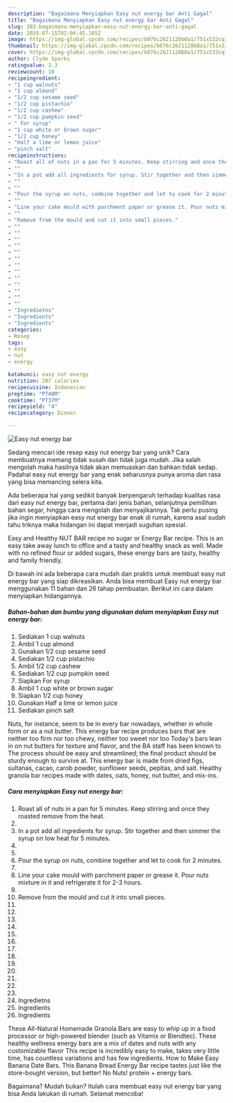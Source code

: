 ```yaml
---
description: "Bagaimana Menyiapkan Easy nut energy bar Anti Gagal"
title: "Bagaimana Menyiapkan Easy nut energy bar Anti Gagal"
slug: 383-bagaimana-menyiapkan-easy-nut-energy-bar-anti-gagal
date: 2020-07-15T02:04:45.165Z
image: https://img-global.cpcdn.com/recipes/b076c2621120b0a1/751x532cq70/easy-nut-energy-bar-recipe-main-photo.jpg
thumbnail: https://img-global.cpcdn.com/recipes/b076c2621120b0a1/751x532cq70/easy-nut-energy-bar-recipe-main-photo.jpg
cover: https://img-global.cpcdn.com/recipes/b076c2621120b0a1/751x532cq70/easy-nut-energy-bar-recipe-main-photo.jpg
author: Clyde Sparks
ratingvalue: 3.3
reviewcount: 10
recipeingredient:
- "1 cup walnuts"
- "1 cup almond"
- "1/2 cup sesame seed"
- "1/2 cup pistachio"
- "1/2 cup cashew"
- "1/2 cup pumpkin seed"
- " For syrup"
- "1 cup white or brown sugar"
- "1/2 cup honey"
- "Half a lime or lemon juice"
- "pinch salt"
recipeinstructions:
- "Roast all of nuts in a pan for 5 minutes. Keep stirring and once they roasted remove from the heat."
- ""
- "In a pot add all ingredients for syrup. Stir together and then simmer the syrup on low heat for 5 minutes."
- ""
- ""
- "Pour the syrup on nuts, combine together and let to cook for 2 minutes."
- ""
- "Line your cake mould with parchment paper or grease it. Pour nuts mixture in it and refrigerate it for 2-3 hours."
- ""
- "Remove from the mould and cut it into small pieces."
- ""
- ""
- ""
- ""
- ""
- ""
- ""
- ""
- ""
- ""
- ""
- ""
- ""
- "Ingredietns"
- "Ingredients"
- "Ingredients"
categories:
- Resep
tags:
- easy
- nut
- energy

katakunci: easy nut energy 
nutrition: 207 calories
recipecuisine: Indonesian
preptime: "PT40M"
cooktime: "PT37M"
recipeyield: "4"
recipecategory: Dinner

---
```



![Easy nut energy bar](https://img-global.cpcdn.com/recipes/b076c2621120b0a1/751x532cq70/easy-nut-energy-bar-recipe-main-photo.jpg)

Sedang mencari ide resep easy nut energy bar yang unik? Cara membuatnya memang tidak susah dan tidak juga mudah. Jika salah mengolah maka hasilnya tidak akan memuaskan dan bahkan tidak sedap. Padahal easy nut energy bar yang enak seharusnya punya aroma dan rasa yang bisa memancing selera kita.

Ada beberapa hal yang sedikit banyak berpengaruh terhadap kualitas rasa dari easy nut energy bar, pertama dari jenis bahan, selanjutnya pemilihan bahan segar, hingga cara mengolah dan menyajikannya. Tak perlu pusing jika ingin menyiapkan easy nut energy bar enak di rumah, karena asal sudah tahu triknya maka hidangan ini dapat menjadi suguhan spesial.

Easy and Healthy NUT BAR recipe no sugar or Energy Bar recipe. This is an easy take away lunch to office and a tasty and healthy snack as well. Made with no refined flour or added sugars, these energy bars are tasty, healthy and family friendly.


Di bawah ini ada beberapa cara mudah dan praktis untuk membuat easy nut energy bar yang siap dikreasikan. Anda bisa membuat Easy nut energy bar menggunakan 11 bahan dan 26 tahap pembuatan. Berikut ini cara dalam menyiapkan hidangannya.

<!--inarticleads1-->

##### Bahan-bahan dan bumbu yang digunakan dalam menyiapkan Easy nut energy bar:

1. Sediakan 1 cup walnuts
1. Ambil 1 cup almond
1. Gunakan 1/2 cup sesame seed
1. Sediakan 1/2 cup pistachio
1. Ambil 1/2 cup cashew
1. Sediakan 1/2 cup pumpkin seed
1. Siapkan  For syrup
1. Ambil 1 cup white or brown sugar
1. Siapkan 1/2 cup honey
1. Gunakan Half a lime or lemon juice
1. Sediakan pinch salt


Nuts, for instance, seem to be in every bar nowadays, whether in whole form or as a nut butter. This energy bar recipe produces bars that are neither too firm nor too chewy, neither too sweet nor too Today&#39;s bars lean in on nut butters for texture and flavor, and the BA staff has been known to The process should be easy and streamlined; the final product should be sturdy enough to survive at. This energy bar is made from dried figs, sultanas, cacao, carob powder, sunflower seeds, pepitas, and salt. Healthy granola bar recipes made with dates, oats, honey, nut butter, and mix-ins. 

<!--inarticleads2-->

##### Cara menyiapkan Easy nut energy bar:

1. Roast all of nuts in a pan for 5 minutes. Keep stirring and once they roasted remove from the heat.
1. 
1. In a pot add all ingredients for syrup. Stir together and then simmer the syrup on low heat for 5 minutes.
1. 
1. 
1. Pour the syrup on nuts, combine together and let to cook for 2 minutes.
1. 
1. Line your cake mould with parchment paper or grease it. Pour nuts mixture in it and refrigerate it for 2-3 hours.
1. 
1. Remove from the mould and cut it into small pieces.
1. 
1. 
1. 
1. 
1. 
1. 
1. 
1. 
1. 
1. 
1. 
1. 
1. 
1. Ingredietns
1. Ingredients
1. Ingredients


These All-Natural Homemade Granola Bars are easy to whip up in a food processor or high-powered blender (such as Vitamix or Blendtec). These healthy wellness energy bars are a mix of dates and nuts with any customizable flavor This recipe is incredibly easy to make, takes very little time, has countless variations and has few ingredients. How to Make Easy Banana Date Bars. This Banana Bread Energy Bar recipe tastes just like the store-bought version, but better! No Nuts! protein + energy bars. 

Bagaimana? Mudah bukan? Itulah cara membuat easy nut energy bar yang bisa Anda lakukan di rumah. Selamat mencoba!
